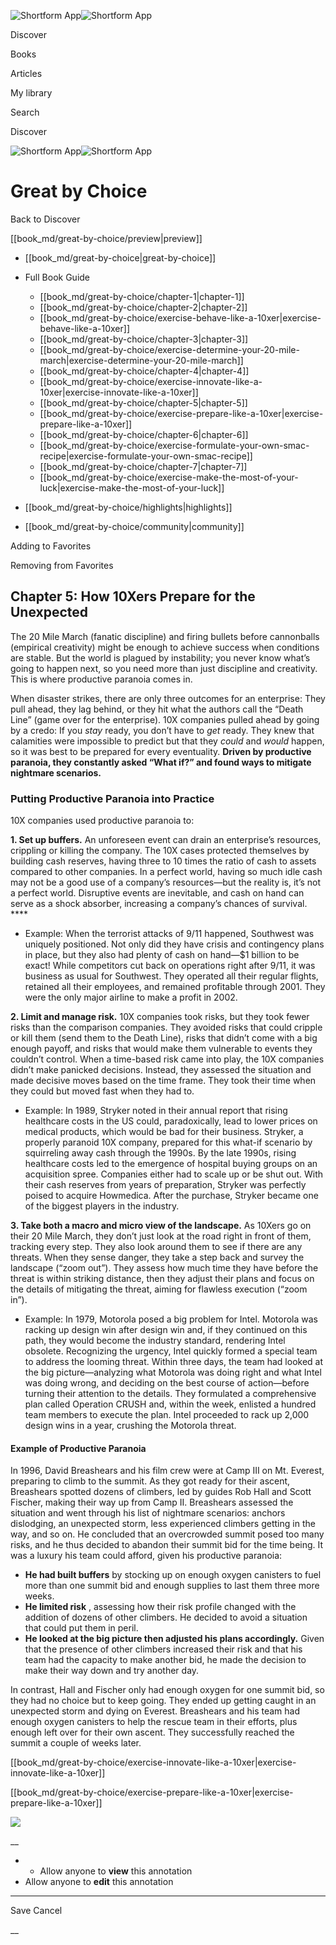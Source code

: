 ![Shortform App](/img/logo.36a2399e.svg)![Shortform App](/img/logo-dark.70c1b072.svg)

Discover

Books

Articles

My library

Search

Discover

![Shortform App](/img/logo.36a2399e.svg)![Shortform App](/img/logo-dark.70c1b072.svg)

# Great by Choice

Back to Discover

[[book_md/great-by-choice/preview|preview]]

  * [[book_md/great-by-choice|great-by-choice]]
  * Full Book Guide

    * [[book_md/great-by-choice/chapter-1|chapter-1]]
    * [[book_md/great-by-choice/chapter-2|chapter-2]]
    * [[book_md/great-by-choice/exercise-behave-like-a-10xer|exercise-behave-like-a-10xer]]
    * [[book_md/great-by-choice/chapter-3|chapter-3]]
    * [[book_md/great-by-choice/exercise-determine-your-20-mile-march|exercise-determine-your-20-mile-march]]
    * [[book_md/great-by-choice/chapter-4|chapter-4]]
    * [[book_md/great-by-choice/exercise-innovate-like-a-10xer|exercise-innovate-like-a-10xer]]
    * [[book_md/great-by-choice/chapter-5|chapter-5]]
    * [[book_md/great-by-choice/exercise-prepare-like-a-10xer|exercise-prepare-like-a-10xer]]
    * [[book_md/great-by-choice/chapter-6|chapter-6]]
    * [[book_md/great-by-choice/exercise-formulate-your-own-smac-recipe|exercise-formulate-your-own-smac-recipe]]
    * [[book_md/great-by-choice/chapter-7|chapter-7]]
    * [[book_md/great-by-choice/exercise-make-the-most-of-your-luck|exercise-make-the-most-of-your-luck]]
  * [[book_md/great-by-choice/highlights|highlights]]
  * [[book_md/great-by-choice/community|community]]



Adding to Favorites 

Removing from Favorites 

## Chapter 5: How 10Xers Prepare for the Unexpected

The 20 Mile March (fanatic discipline) and firing bullets before cannonballs (empirical creativity) might be enough to achieve success when conditions are stable. But the world is plagued by instability; you never know what’s going to happen next, so you need more than just discipline and creativity. This is where productive paranoia comes in.

When disaster strikes, there are only three outcomes for an enterprise: They pull ahead, they lag behind, or they hit what the authors call the “Death Line” (game over for the enterprise). 10X companies pulled ahead by going by a credo: If you _stay_ ready, you don’t have to _get_ ready. They knew that calamities were impossible to predict but that they _could_ and _would_ happen, so it was best to be prepared for every eventuality. **Driven by productive paranoia, they constantly asked “What if?” and found ways to mitigate nightmare scenarios.**

### Putting Productive Paranoia into Practice

10X companies used productive paranoia to:

**1\. Set up buffers.** An unforeseen event can drain an enterprise’s resources, crippling or killing the company. The 10X cases protected themselves by building cash reserves, having three to 10 times the ratio of cash to assets compared to other companies. In a perfect world, having so much idle cash may not be a good use of a company’s resources—but the reality is, it’s not a perfect world. Disruptive events are inevitable, and cash on hand can serve as a shock absorber, increasing a company’s chances of survival. ****

  * Example: When the terrorist attacks of 9/11 happened, Southwest was uniquely positioned. Not only did they have crisis and contingency plans in place, but they also had plenty of cash on hand—$1 billion to be exact! While competitors cut back on operations right after 9/11, it was business as usual for Southwest. They operated all their regular flights, retained all their employees, and remained profitable through 2001. They were the only major airline to make a profit in 2002. 



**2\. Limit and manage risk.** 10X companies took risks, but they took fewer risks than the comparison companies. They avoided risks that could cripple or kill them (send them to the Death Line), risks that didn’t come with a big enough payoff, and risks that would make them vulnerable to events they couldn’t control. When a time-based risk came into play, the 10X companies didn’t make panicked decisions. Instead, they assessed the situation and made decisive moves based on the time frame. They took their time when they could but moved fast when they had to.

  * Example: In 1989, Stryker noted in their annual report that rising healthcare costs in the US could, paradoxically, lead to lower prices on medical products, which would be bad for their business. Stryker, a properly paranoid 10X company, prepared for this what-if scenario by squirreling away cash through the 1990s. By the late 1990s, rising healthcare costs led to the emergence of hospital buying groups on an acquisition spree. Companies either had to scale up or be shut out. With their cash reserves from years of preparation, Stryker was perfectly poised to acquire Howmedica. After the purchase, Stryker became one of the biggest players in the industry. 



**3\. Take both a macro and micro view of the landscape.** As 10Xers go on their 20 Mile March, they don’t just look at the road right in front of them, tracking every step. They also look around them to see if there are any threats. When they sense danger, they take a step back and survey the landscape (“zoom out”). They assess how much time they have before the threat is within striking distance, then they adjust their plans and focus on the details of mitigating the threat, aiming for flawless execution (“zoom in”).

  * Example: In 1979, Motorola posed a big problem for Intel. Motorola was racking up design win after design win and, if they continued on this path, they would become the industry standard, rendering Intel obsolete. Recognizing the urgency, Intel quickly formed a special team to address the looming threat. Within three days, the team had looked at the big picture—analyzing what Motorola was doing right and what Intel was doing wrong, and deciding on the best course of action—before turning their attention to the details. They formulated a comprehensive plan called Operation CRUSH and, within the week, enlisted a hundred team members to execute the plan. Intel proceeded to rack up 2,000 design wins in a year, crushing the Motorola threat.



#### Example of Productive Paranoia

In 1996, David Breashears and his film crew were at Camp III on Mt. Everest, preparing to climb to the summit. As they got ready for their ascent, Breashears spotted dozens of climbers, led by guides Rob Hall and Scott Fischer, making their way up from Camp II. Breashears assessed the situation and went through his list of nightmare scenarios: anchors dislodging, an unexpected storm, less experienced climbers getting in the way, and so on. He concluded that an overcrowded summit posed too many risks, and he thus decided to abandon their summit bid for the time being. It was a luxury his team could afford, given his productive paranoia:

  * **He had built buffers** by stocking up on enough oxygen canisters to fuel more than one summit bid and enough supplies to last them three more weeks.
  * **He limited risk** , assessing how their risk profile changed with the addition of dozens of other climbers. He decided to avoid a situation that could put them in peril.
  * **He looked at the big picture then adjusted his plans accordingly.** Given that the presence of other climbers increased their risk and that his team had the capacity to make another bid, he made the decision to make their way down and try another day.



In contrast, Hall and Fischer only had enough oxygen for one summit bid, so they had no choice but to keep going. They ended up getting caught in an unexpected storm and dying on Everest. Breashears and his team had enough oxygen canisters to help the rescue team in their efforts, plus enough left over for their own ascent. They successfully reached the summit a couple of weeks later.

[[book_md/great-by-choice/exercise-innovate-like-a-10xer|exercise-innovate-like-a-10xer]]

[[book_md/great-by-choice/exercise-prepare-like-a-10xer|exercise-prepare-like-a-10xer]]

![](https://bat.bing.com/action/0?ti=56018282&Ver=2&mid=56d68534-9f2b-4164-b669-dcc09f787027&sid=49fff5b0636c11eeb9c611038afc8668&vid=4a005010636c11ee80c703d4c4a7acd5&vids=0&msclkid=N&pi=0&lg=en-US&sw=800&sh=600&sc=24&nwd=1&tl=Shortform%20%7C%20Book&p=https%3A%2F%2Fwww.shortform.com%2Fapp%2Fbook%2Fgreat-by-choice%2Fchapter-5&r=&lt=476&evt=pageLoad&sv=1&rn=227915)

__

  *   * Allow anyone to **view** this annotation
  * Allow anyone to **edit** this annotation



* * *

Save Cancel

__



